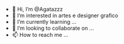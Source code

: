 - 👋 Hi, I’m @Agatazzz
- 👀 I’m interested in artes e designer grafico
- 🌱 I’m currently learning ...
- 💞️ I’m looking to collaborate on ...
- 📫 How to reach me ...

<!---
Agatazzz/Agatazzz is a ✨ special ✨ repository because its `README.md` (this file) appears on your GitHub profile.
You can click the Preview link to take a look at your changes.
--->
